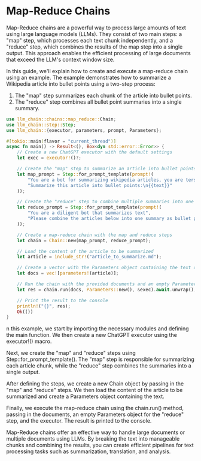 # Map-Reduce Chains

Map-Reduce chains are a powerful way to process large amounts of text using large language models (LLMs). They consist of two main steps: a "map" step, which processes each text chunk independently, and a "reduce" step, which combines the results of the map step into a single output. This approach enables the efficient processing of large documents that exceed the LLM's context window size.

In this guide, we'll explain how to create and execute a map-reduce chain using an example. The example demonstrates how to summarize a Wikipedia article into bullet points using a two-step process:

1. The "map" step summarizes each chunk of the article into bullet points.
2. The "reduce" step combines all bullet point summaries into a single summary.

```rust
use llm_chain::chains::map_reduce::Chain;
use llm_chain::step::Step;
use llm_chain::{executor, parameters, prompt, Parameters};

#[tokio::main(flavor = "current_thread")]
async fn main() -> Result<(), Box<dyn std::error::Error>> {
    // Create a new ChatGPT executor with the default settings
    let exec = executor!()?;

    // Create the "map" step to summarize an article into bullet points
    let map_prompt = Step::for_prompt_template(prompt!(
        "You are a bot for summarizing wikipedia articles, you are terse and focus on accuracy",
        "Summarize this article into bullet points:\n{{text}}"
    ));

    // Create the "reduce" step to combine multiple summaries into one
    let reduce_prompt = Step::for_prompt_template(prompt!(
        "You are a diligent bot that summarizes text",
        "Please combine the articles below into one summary as bullet points:\n{{text}}"
    ));

    // Create a map-reduce chain with the map and reduce steps
    let chain = Chain::new(map_prompt, reduce_prompt);

    // Load the content of the article to be summarized
    let article = include_str!("article_to_summarize.md");

    // Create a vector with the Parameters object containing the text of the article
    let docs = vec![parameters!(article)];

    // Run the chain with the provided documents and an empty Parameters object for the "reduce" step
    let res = chain.run(docs, Parameters::new(), &exec).await.unwrap();

    // Print the result to the console
    println!("{}", res);
    Ok(())
}
```

n this example, we start by importing the necessary modules and defining the main function. We then create a new ChatGPT executor using the executor!() macro.

Next, we create the "map" and "reduce" steps using Step::for_prompt_template(). The "map" step is responsible for summarizing each article chunk, while the "reduce" step combines the summaries into a single output.

After defining the steps, we create a new Chain object by passing in the "map" and "reduce" steps. We then load the content of the article to be summarized and create a Parameters object containing the text.

Finally, we execute the map-reduce chain using the chain.run() method, passing in the documents, an empty Parameters object for the "reduce" step, and the executor. The result is printed to the console.

Map-Reduce chains offer an effective way to handle large documents or multiple documents using LLMs. By breaking the text into manageable chunks and combining the results, you can create efficient pipelines for text processing tasks such as summarization, translation, and analysis.
